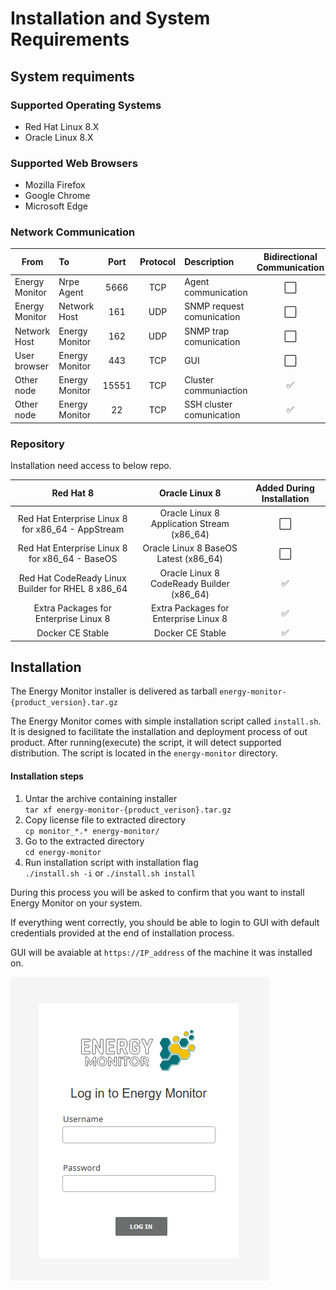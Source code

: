 # Installation and System Requirements 

## System requiments

### Supported Operating Systems

- Red Hat Linux 8.X
- Oracle Linux 8.X

### Supported Web Browsers

- Mozilla Firefox
- Google Chrome
- Microsoft Edge

### Network Communication

| From | To | Port | Protocol | Description | Bidirectional Communication |
|------|:---|:----:|:--------:|:------------|:---------------------------:|
| Energy Monitor | Nrpe Agent | 5666 | TCP | Agent communication | &#x2B1C; |
| Energy Monitor | Network Host | 161 | UDP | SNMP request comunication | &#x2B1C; |
| Network Host | Energy Monitor | 162 | UDP | SNMP trap comunication | &#x2B1C; |
| User browser | Energy Monitor | 443 | TCP | GUI | &#x2B1C; |
| Other node | Energy Monitor | 15551 | TCP | Cluster communiaction | &#x2705; |
| Other node | Energy Monitor | 22 | TCP | SSH cluster comunication | &#x2705; |

### Repository

Installation need access to below repo.

| Red Hat 8 | Oracle Linux 8 | Added During Installation |
|:---------:|:--------------:|:-------------------------:|
| Red Hat Enterprise Linux 8 for x86_64 - AppStream | Oracle Linux 8 Application Stream (x86_64) | &#x2B1C; |
| Red Hat Enterprise Linux 8 for x86_64 - BaseOS | Oracle Linux 8 BaseOS Latest (x86_64) | &#x2B1C; |
| Red Hat CodeReady Linux Builder for RHEL 8 x86_64 | Oracle Linux 8 CodeReady Builder (x86_64) | &#x2705; |
| Extra Packages for Enterprise Linux 8 | Extra Packages for Enterprise Linux 8  | &#x2705; |
| Docker CE Stable | Docker CE Stable | &#x2705; |

## Installation

The Energy Monitor installer is delivered as tarball `energy-monitor-{product_version}.tar.gz`


The Energy Monitor comes with simple installation script called `install.sh`. It is designed to facilitate the installation and deployment process of out product. After running(execute) the script, it will detect supported distribution. The script is located in the `energy-monitor` directory.

#### Installation steps

1. Untar the archive containing installer \
    `tar xf energy-monitor-{product_verison}.tar.gz`
1. Copy license file to extracted directory \
    `cp monitor_*.* energy-monitor/`
1. Go to the extracted directory \
    `cd energy-monitor`
1. Run installation script with installation flag \
    `./install.sh -i` or `./install.sh install`

During this process you will be asked to confirm that you want to install Energy Monitor on your system.

If everything went correctly, you should be able to login to GUI with default credentials provided at the end of installation process.

GUI will be avaiable at `https://IP_address` of the machine it was installed on. 

![login_page](/media/00_01_login_page.png)
